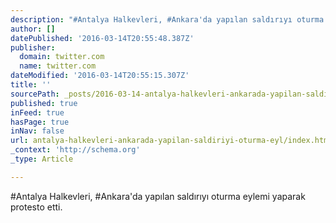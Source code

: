 ```yaml
---
description: "#Antalya Halkevleri, #Ankara'da yapılan saldırıyı oturma eylemi yaparak protesto etti."
author: []
datePublished: '2016-03-14T20:55:48.387Z'
publisher:
  domain: twitter.com
  name: twitter.com
dateModified: '2016-03-14T20:55:15.307Z'
title: ''
sourcePath: _posts/2016-03-14-antalya-halkevleri-ankarada-yapilan-saldiriyi-oturma-eyl.md
published: true
inFeed: true
hasPage: true
inNav: false
url: antalya-halkevleri-ankarada-yapilan-saldiriyi-oturma-eyl/index.html
_context: 'http://schema.org'
_type: Article

---
```

\#Antalya Halkevleri, \#Ankara'da yapılan saldırıyı oturma eylemi yaparak protesto etti.